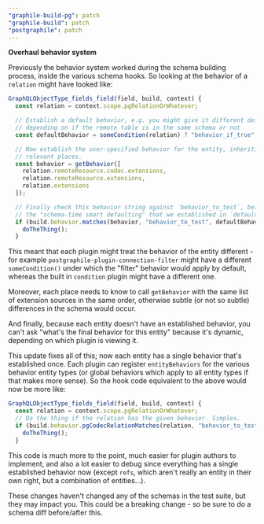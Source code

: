 ```yaml
---
"graphile-build-pg": patch
"graphile-build": patch
"postgraphile": patch
---
```


**Overhaul behavior system**

Previously the behavior system worked during the schema building process, inside
the various schema hooks. So looking at the behavior of a `relation` might have
looked like:

```ts
GraphQLObjectType_fields_field(field, build, context) {
  const relation = context.scope.pgRelationOrWhatever;

  // Establish a default behavior, e.g. you might give it different default behavior
  // depending on if the remote table is in the same schema or not
  const defaultBehavior = someCondition(relation) ? "behavior_if_true" : "behavior_if_false";

  // Now establish the user-specified behavior for the entity, inheriting from all the
  // relevant places.
  const behavior = getBehavior([
    relation.remoteResource.codec.extensions,
    relation.remoteResource.extensions,
    relation.extensions
  ]);

  // Finally check this behavior string against `behavior_to_test`, being sure to apply
  // the "schema-time smart defaulting" that we established in `defaultBehavior` above.
  if (build.behavior.matches(behavior, "behavior_to_test", defaultBehavior)) {
    doTheThing();
  }
```

This meant that each plugin might treat the behavior of the entity different -
for example `postgraphile-plugin-connection-filter` might have a different
`someCondition()` under which the "filter" behavior would apply by default,
whereas the built in `condition` plugin might have a different one.

Moreover, each place needs to know to call `getBehavior` with the same list of
extension sources in the same order, otherwise subtle (or not so subtle)
differences in the schema would occur.

And finally, because each entity doesn't have an established behavior, you can't
ask "what's the final behavior for this entity" because it's dynamic, depending
on which plugin is viewing it.

This update fixes all of this; now each entity has a single behavior that's
established once. Each plugin can register `entityBehaviors` for the various
behavior entity types (or global behaviors which apply to all entity types if
that makes more sense). So the hook code equivalent to the above would now be
more like:

```ts
GraphQLObjectType_fields_field(field, build, context) {
  const relation = context.scope.pgRelationOrWhatever;
  // Do the thing if the relation has the given behavior. Simples.
  if (build.behavior.pgCodecRelationMatches(relation, "behavior_to_test")) {
    doTheThing();
  }
```

This code is much more to the point, much easier for plugin authors to
implement, and also a lot easier to debug since everything has a single
established behavior now (except `refs`, which aren't really an entity in their
own right, but a combination of entities...).

These changes haven't changed any of the schemas in the test suite, but they may
impact you. This could be a breaking change - so be sure to do a schema diff
before/after this.
